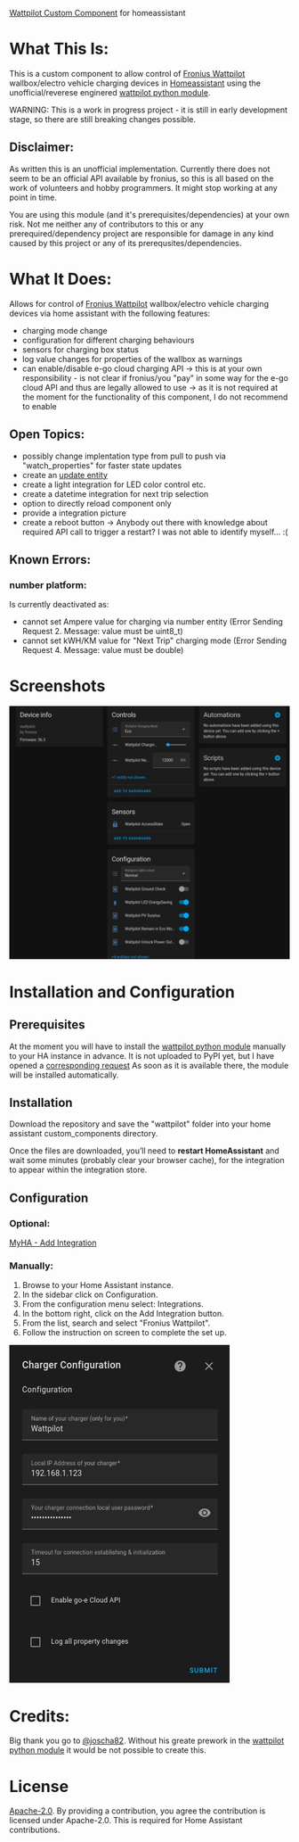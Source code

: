 [Wattpilot Custom Component](https://github.com/mk-maddin/wattpilot-HA) for homeassistant

# What This Is:

This is a custom component to allow control of [Fronius Wattpilot](https://www.fronius.com/en/solar-energy/installers-partners/technical-data/all-products/solutions/fronius-wattpilot/fronius-wattpilot/wattpilot-home-11-j) wallbox/electro vehicle charging devices in [Homeassistant](https://home-assistant.io) using the unofficial/reverese enginered [wattpilot python module](https://github.com/joscha82/wattpilot).

WARNING: 
This is a work in progress project - it is still in early development stage, so there are still breaking changes possible.

## Disclaimer:
As written this is an unofficial implementation.
Currently there does not seem to be an official API available by fronius, so this is all based on the work of volunteers and hobby programmers.
It might stop working at any point in time.

You are using this module (and it's prerequisites/dependencies) at your own risk.
Not me neither any of contributors to this or any prerequired/dependency project are responsible for damage in any kind caused by this project or any of its prerequsites/dependencies.

# What It Does:

Allows for control of [Fronius Wattpilot](https://www.fronius.com/en/solar-energy/installers-partners/technical-data/all-products/solutions/fronius-wattpilot/fronius-wattpilot/wattpilot-home-11-j) wallbox/electro vehicle charging devices via home assistant with the following features:

- charging mode change
- configuration for different charging behaviours
- sensors for charging box status
- log value changes for properties of the wallbox as warnings
- can enable/disable e-go cloud charging API
	-> this is at your own responsibility - is not clear if fronius/you "pay" in some way for the e-go cloud API and thus are legally allowed to use
	-> as it is not required at the moment for the functionality of this component, I do not recommend to enable

## Open Topics:

- possibly change implentation type from pull to push via "watch_properties" for faster state updates
- create an [update entity](https://www.home-assistant.io/blog/2022/04/06/release-20224/#introducing-update-entities)
- create a light integration for LED color control etc.
- create a datetime integration for next trip selection
- option to directly reload component only
- provide a integration picture
- create a reboot button
	-> Anybody out there with knowledge about required API call to trigger a restart?
	   I was not able to identify myself... :(

## Known Errors:

### number platform:
Is currently deactivated as:
- cannot set Ampere value for charging via number entity
   (Error Sending Request 2. Message: value must be uint8_t)
- cannot set kWH/KM value for "Next Trip" charging mode
   (Error Sending Request 4. Message: value must be double)


# Screenshots

![screenshot of Wattpilot Device](doc/device_view1.jpg)


# Installation and Configuration

## Prerequisites
At the moment you will have to install the [wattpilot python module](https://github.com/joscha82/wattpilot) manually to your HA instance in advance.
It is not uploaded to PyPI yet, but I have opened a [corresponding request](https://github.com/joscha82/wattpilot/issues/3)
As soon as it is available there, the module will be installed automatically.

## Installation
Download the repository and save the "wattpilot" folder into your home assistant custom_components directory.

Once the files are downloaded, you’ll need to **restart HomeAssistant** and wait some minutes (probably clear your browser cache),
for the integration to appear within the integration store.

## Configuration

### Optional: 
[MyHA - Add Integration](https://my.home-assistant.io/redirect/config_flow_start?domain=wattpilot)

### Manually:
1. Browse to your Home Assistant instance.
2. In the sidebar click on  Configuration.
3. From the configuration menu select:  Integrations.
4. In the bottom right, click on the  Add Integration button.
5. From the list, search and select "Fronius Wattpilot".
6. Follow the instruction on screen to complete the set up.

![screenshot of Config Flow](doc/config_flow1.jpg)

# Credits:
Big thank you go to [@joscha82](https://github.com/joscha82).
Without his greate prework in the [wattpilot python module](https://github.com/joscha82/wattpilot) it would be not possible to create this. 

# License

[Apache-2.0](LICENSE). By providing a contribution, you agree the contribution is licensed under Apache-2.0. This is required for Home Assistant contributions.
